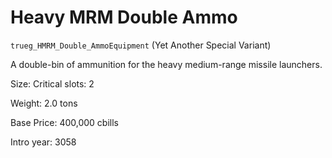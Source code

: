 # Heavy MRM Double Ammo

`trueg_HMRM_Double_AmmoEquipment` (Yet Another Special Variant)

A double-bin of ammunition for the heavy medium-range missile launchers.

Size: Critical slots: 2

Weight: 2.0 tons

Base Price: 400,000 cbills

Intro year: 3058

